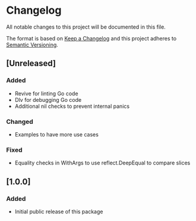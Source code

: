 # Changelog
All notable changes to this project will be documented in this file.

The format is based on [Keep a Changelog](http://keepachangelog.com/en/1.0.0/)
and this project adheres to [Semantic Versioning](http://semver.org/spec/v2.0.0.html).

## [Unreleased]
### Added
- Revive for linting Go code
- Dlv for debugging Go code
- Additional nil checks to prevent internal panics

### Changed
- Examples to have more use cases

### Fixed
- Equality checks in WithArgs to use reflect.DeepEqual to compare slices

## [1.0.0]
### Added
- Initial public release of this package
